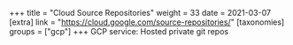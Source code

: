 +++
title = "Cloud Source Repositories"
weight = 33
date = 2021-03-07
[extra]
link = "https://cloud.google.com/source-repositories/"
[taxonomies]
groups = ["gcp"]
+++
GCP service: Hosted private git repos

